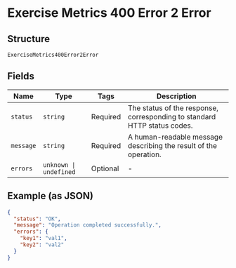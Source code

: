 
# Exercise Metrics 400 Error 2 Error

## Structure

`ExerciseMetrics400Error2Error`

## Fields

| Name | Type | Tags | Description |
|  --- | --- | --- | --- |
| `status` | `string` | Required | The status of the response, corresponding to standard HTTP status codes. |
| `message` | `string` | Required | A human-readable message describing the result of the operation. |
| `errors` | `unknown \| undefined` | Optional | - |

## Example (as JSON)

```json
{
  "status": "OK",
  "message": "Operation completed successfully.",
  "errors": {
    "key1": "val1",
    "key2": "val2"
  }
}
```


